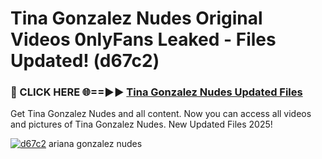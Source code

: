 # Tina Gonzalez Nudes Original Videos 0nlyFans Leaked - Files Updated! (d67c2)

<h3>🔴 CLICK HERE 🌐==►► <a href="https://tinyurl.com/52m3yx9h" rel="nofollow">Tina Gonzalez Nudes Updated Files</a></h3>

Get Tina Gonzalez Nudes and all content. Now you can access all videos and pictures of Tina Gonzalez Nudes. New Updated Files 2025!

[![d67c2](https://i.imgur.com/TnHtlc8.gif)](https://tinyurl.com/52m3yx9h)
ariana gonzalez nudes